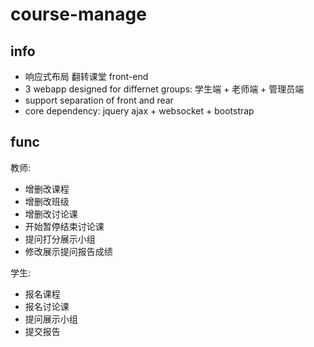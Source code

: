 # course-manage
## info
- 响应式布局 翻转课堂 front-end
- 3 webapp designed for differnet groups: 学生端 + 老师端 + 管理员端
- support separation of front and rear
- core dependency: jquery ajax + websocket + bootstrap

## func
教师:
- 增删改课程
- 增删改班级
- 增删改讨论课
- 开始暂停结束讨论课
- 提问打分展示小组
- 修改展示提问报告成绩

学生:
- 报名课程
- 报名讨论课
- 提问展示小组
- 提交报告


